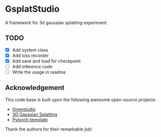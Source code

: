 # GsplatStudio
A framework for 3d gaussian splatting experiment

## TODO
- [x] Add system class
- [x] Add loss recorder
- [x] Add save and load for checkpoint
- [ ] Add inference code
- [ ] Write the usage in readme

## Acknowledgement
This code base is built upon the following awesome open-source projects:
- [threestudio](https://github.com/threestudio-project/threestudio)
- [3D Gaussian Splatting](https://repo-sam.inria.fr/fungraph/3d-gaussian-splatting/)
- [Pytorch-template](https://github.com/victoresque/pytorch-template.git)

Thank the authors for their remarkable job!